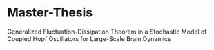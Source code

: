 # Master-Thesis
Generalized Fluctuation-Dissipation Theorem in a Stochastic Model of Coupled Hopf Oscillators for Large-Scale Brain Dynamics
